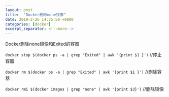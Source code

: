 ```yaml
---
layout: post
title:  "Docker删除none镜像"
date: 2019-2-26 14:25:50 +0800
categories: [docker]
excerpt_separator: <!--more-->
---
```

Docker删除none镜像和Exited的容器
<!--more-->

`docker stop $(docker ps -a | grep "Exited" | awk '{print $1 }')` //停止容器

`docker rm $(docker ps -a | grep "Exited" | awk '{print $1 }')` //删除容器

`docker rmi $(docker images | grep "none" | awk '{print $3}')` //删除镜像

